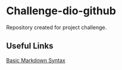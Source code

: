 # Challenge-dio-github
Repository created for project challenge.

## Useful Links
[Basic Markdown Syntax](https://www.markdownguide.org/basic-syntax/)
